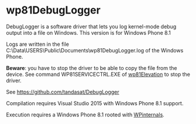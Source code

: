 # wp81DebugLogger

DebugLogger is a software driver that lets you log kernel-mode debug output into a file on Windows.
This version is for Windows Phone 8.1

Logs are written in the file C:\Data\USERS\Public\Documents\wp81DebugLogger.log of the Windows Phone.

**Beware**: you have to stop the driver to be able to copy the file from the device. See command WP81SERVICECTRL.EXE of [wp81Elevation](https://github.com/fredericGette/wp81Elevation) to stop the driver.


See https://github.com/tandasat/DebugLogger

Compilation requires Visual Studio 2015 with Windows Phone 8.1 support.

Execution requires a Windows Phone 8.1 rooted with [WPinternals](https://github.com/ReneLergner/WPinternals).
